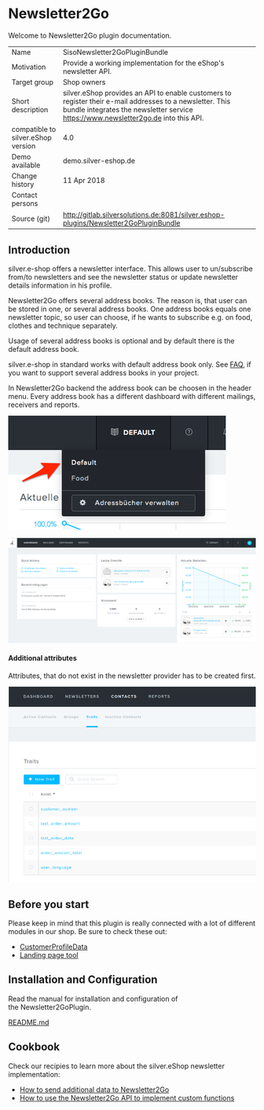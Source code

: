 # Newsletter2Go

Welcome to Newsletter2Go plugin documentation.

|||
|--- |--- |
|Name|SisoNewsletter2GoPluginBundle|
|Motivation|Provide a working implementation for the eShop's newsletter API.|
|Target group|Shop owners|
|Short description|silver.eShop provides an API to enable customers to register their e-mail addresses to a newsletter. This bundle integrates the newsletter service https://www.newsletter2go.de into this API.|
|compatible to silver.eShop version|4.0|
|Demo available|demo.silver-eshop.de|
|Change history|11 Apr 2018|
|Contact persons||
|Source (git)|http://gitlab.silversolutions.de:8081/silver.eshop-plugins/Newsletter2GoPluginBundle|

## Introduction

silver.e-shop offers a newsletter interface. This allows user to un/subscribe from/to newsletters and see the newsletter status or update newsletter details information in his profile.

Newsletter2Go offers several address books. The reason is, that user can be stored in one, or several address books. One address books equals one newsletter topic, so user can choose, if he wants to subscribe e.g. on food, clothes and technique separately.

Usage of several address books is optional and by default there is the default address book.

silver.e-shop in standard works with default address book only. See [FAQ](Newsletter2Go---FAQ_29819459.html), if you want to support several address books in your project.

In Newsletter2Go backend the address book can be choosen in the header menu. Every address book has a different dashboard with different mailings, receivers and reports.

![](../img/newsletter2go_1.png)

![](../img/newsletter2go_2.png)

#### Additional attributes

Attributes, that do not exist in the newsletter provider has to be created first.

![](../img/newsletter2go_3.png)

## Before you start 

Please keep in mind that this plugin is really connected with a lot of different modules in our shop. Be sure to check these out:

- [CustomerProfileData](Customers_29819216.html)
- [Landing page tool](/pages/createpage.action?spaceKey=EC14&title=Landing+page+tool&linkCreation=true&fromPageId=29819223)

## Installation and Configuration

Read the manual for installation and configuration of the Newsletter2GoPlugin.

[README.md](http://gitlab.silversolutions.de:8081/silver.eshop-plugins/Newsletter2GoPluginBundle/blob/master/README.md)

## Cookbook

Check our recipies to learn more about the silver.eShop newsletter implementation:

- [How to send additional data to Newsletter2Go](https://doc.silver-eshop.de/display/EC14/How+to+send+additional+data+to+Newsletter2Go)
- [How to use the Newsletter2Go API to implement custom functions](https://doc.silver-eshop.de/display/EC14/How+to+use+the+Newsletter2Go+API+to+implement+custom+functions)
